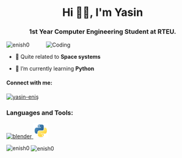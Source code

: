 <h1 align="center">Hi 👋🏻, I'm Yasin</h1>
<h3 align="center">1st Year Computer Engineering Student at RTEU. </h3>
<img align="right" alt="Coding" width="400" src="https://i.pinimg.com/originals/74/5f/d3/745fd3d279f7c5f27dc4e12fd583e68f.gif">
<p align="left"> <img src="https://komarev.com/ghpvc/?username=enish0&label=Profile%20views&color=0e75b6&style=flat" alt="enish0" /> </p>


- 🎯 Quite related to **Space systems**

- 🌱 I’m currently learning **Python**


<h4 align="left">Connect with me:</h4>
<p align="left">
<a href="https://linkedin.com/in/yasin-eniş" target="blank"><img align="center" src="https://raw.githubusercontent.com/rahuldkjain/github-profile-readme-generator/master/src/images/icons/Social/linked-in-alt.svg" alt="yasin-eniş" height="30" width="40" /></a>
</p>

<h3 align="left">Languages and Tools:</h3>
<p align="left"> <a href="https://www.blender.org/" target="_blank" rel="noreferrer"> <img src="https://download.blender.org/branding/community/blender_community_badge_white.svg" alt="blender" width="40" height="40"/> </a> <a href="https://www.python.org" target="_blank" rel="noreferrer"> <img src="https://raw.githubusercontent.com/devicons/devicon/master/icons/python/python-original.svg" alt="python" width="40" height="40"/> </a> </p>
<p><img align="left" src="https://github-readme-stats.vercel.app/api/top-langs?username=enish0&show_icons=true&locale=en&layout=compact" alt="enish0" /></p>
<p>&nbsp;<img align="center" src="https://github-readme-stats.vercel.app/api?username=enish0&show_icons=true&locale=en" alt="enish0" /></p>

